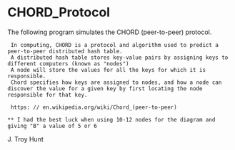 # CHORD_Protocol

The following program simulates the CHORD (peer-to-peer) protocol.
     
     In computing, CHORD is a protocol and algorithm used to predict a peer-to-peer distributed hash table.
     A distributed hash table stores key-value pairs by assigning keys to different computers (known as "nodes")
     A node will store the values for all the keys for which it is responsible.
     Chord specifies how keys are assigned to nodes, and how a node can discover the value for a given key by first locating the node responsible for that key.
     
     https: // en.wikipedia.org/wiki/Chord_(peer-to-peer)
    
    ** I had the best luck when using 10-12 nodes for the diagram and giving "B" a value of 5 or 6

J. Troy Hunt
